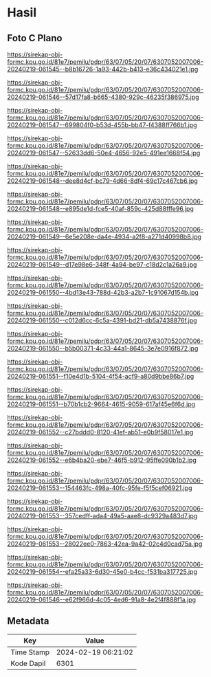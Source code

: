 # Hasil

## Foto C Plano

https://sirekap-obj-formc.kpu.go.id/81e7/pemilu/pdpr/63/07/05/20/07/6307052007006-20240219-061545--b8b16726-1a93-442b-b413-e36c434021e1.jpg

https://sirekap-obj-formc.kpu.go.id/81e7/pemilu/pdpr/63/07/05/20/07/6307052007006-20240219-061546--57d17fa8-b665-4380-929c-46235f386975.jpg

https://sirekap-obj-formc.kpu.go.id/81e7/pemilu/pdpr/63/07/05/20/07/6307052007006-20240219-061547--699804f0-b53d-455b-bb47-f4388ff766b1.jpg

https://sirekap-obj-formc.kpu.go.id/81e7/pemilu/pdpr/63/07/05/20/07/6307052007006-20240219-061547--52633dd6-50e4-4656-92e5-491ee1668f54.jpg

https://sirekap-obj-formc.kpu.go.id/81e7/pemilu/pdpr/63/07/05/20/07/6307052007006-20240219-061548--dee8d4cf-bc79-4d66-8df4-69c17c467cb6.jpg

https://sirekap-obj-formc.kpu.go.id/81e7/pemilu/pdpr/63/07/05/20/07/6307052007006-20240219-061548--e895de1d-fce5-40af-859c-425d88fffe96.jpg

https://sirekap-obj-formc.kpu.go.id/81e7/pemilu/pdpr/63/07/05/20/07/6307052007006-20240219-061549--6e5e208e-da4e-4934-a2f8-a271d40998b8.jpg

https://sirekap-obj-formc.kpu.go.id/81e7/pemilu/pdpr/63/07/05/20/07/6307052007006-20240219-061549--d17e98e6-348f-4a94-be97-c18d2c1a26a9.jpg

https://sirekap-obj-formc.kpu.go.id/81e7/pemilu/pdpr/63/07/05/20/07/6307052007006-20240219-061550--4bd13e43-788d-42b3-a2b7-1c91067d154b.jpg

https://sirekap-obj-formc.kpu.go.id/81e7/pemilu/pdpr/63/07/05/20/07/6307052007006-20240219-061550--c012d6cc-6c5a-4391-bd21-db5a7438876f.jpg

https://sirekap-obj-formc.kpu.go.id/81e7/pemilu/pdpr/63/07/05/20/07/6307052007006-20240219-061550--b5b00371-4c33-44a1-8645-3e7e0916f872.jpg

https://sirekap-obj-formc.kpu.go.id/81e7/pemilu/pdpr/63/07/05/20/07/6307052007006-20240219-061551--f10e4d1b-5104-4f54-acf9-a80d9bbe86b7.jpg

https://sirekap-obj-formc.kpu.go.id/81e7/pemilu/pdpr/63/07/05/20/07/6307052007006-20240219-061551--b70b1cb2-9664-4615-9059-617af45e6f6d.jpg

https://sirekap-obj-formc.kpu.go.id/81e7/pemilu/pdpr/63/07/05/20/07/6307052007006-20240219-061552--c27bddd0-8120-41ef-ab51-e0b9f58017e1.jpg

https://sirekap-obj-formc.kpu.go.id/81e7/pemilu/pdpr/63/07/05/20/07/6307052007006-20240219-061552--e6b4ba20-ebe7-46f5-b912-95ffe090b1b2.jpg

https://sirekap-obj-formc.kpu.go.id/81e7/pemilu/pdpr/63/07/05/20/07/6307052007006-20240219-061553--154463fc-498a-40fc-95fe-f5f5cef06921.jpg

https://sirekap-obj-formc.kpu.go.id/81e7/pemilu/pdpr/63/07/05/20/07/6307052007006-20240219-061553--357cedff-ada4-49a5-aae8-dc9329a483d7.jpg

https://sirekap-obj-formc.kpu.go.id/81e7/pemilu/pdpr/63/07/05/20/07/6307052007006-20240219-061553--28022ee0-7863-42ea-9a42-02c4d0cad75a.jpg

https://sirekap-obj-formc.kpu.go.id/81e7/pemilu/pdpr/63/07/05/20/07/6307052007006-20240219-061554--efa25a33-6d30-45e0-b4cc-f531ba317725.jpg

https://sirekap-obj-formc.kpu.go.id/81e7/pemilu/pdpr/63/07/05/20/07/6307052007006-20240219-061546--e62f966d-4c05-4ed6-91a8-4e2f4f888f1a.jpg


## Metadata

| Key        | Value               |
| ---------- | ------------------- |
| Time Stamp | 2024-02-19 06:21:02 |
| Kode Dapil | 6301                |



